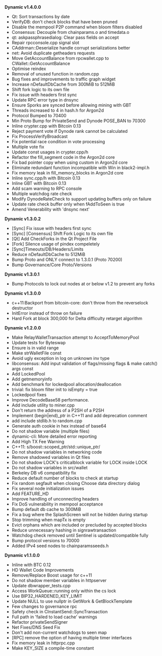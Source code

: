 **Dynamic v1.4.0.0**
* Qt: Sort transactions by date
* VerifyDB: don't check blocks that have been pruned
* Disable the mempool P2P command when bloom filters disabled
* Consensus: Decouple from chainparams.o and timedata.o
* qt: askpassphrasedialog: Clear pass fields on accept
* Repair rpcconsole.cpp signal slot
* CAddrman::Deserialize handle corrupt serializations better
* net: Avoid duplicate getheaders requests
* Move GetAccountBalance from rpcwallet.cpp to CWallet::GetAccountBalance
* Optimise reindex
* Removal of unused function in random.cpp
* Bug fixes and improvements to traffic graph widget
* Increase nDefaultDbCache from 300MiB to 512MiB
* Shift fork logic to its own file
* Fix issue with headers first sync
* Update RPC error type in dnsync
* Ensure Sporks are synced before allowing mining with GBT
* Threads increased to 4 in hash.h for Argon2d
* Protocol Bumped to 70400
* Min Proto Bump for PrivateSend and Dynode POSE_BAN to 70300
* Inline crypter.cpp with Bitcoin 0.13
* Reject payment vote if Dynode rank cannot be calculated
* Fix ProcessVerifyBroadcast
* Fix potential race condition in vote processing
* Multiple vote fix
* Update const usages in crypter.cpp/h
* Refactor the fill_segment code in the Argon2d core
* Fix bad pointer copy when using custom in Argon2d core
* Eliminate redundant function incompatible with Win in black2-impl.h
* Fix memory leak in fill_memory_blocks in Argon2d core
* Inline sync.cpp/h with Bitcoin 0.13
* Inline GBT with Bitcoin 0.13
* Add scam warning to RPC console
* Multiple watchdog rate check
* Modify DynodeRateCheck to support updating buffers only on failure
* Update rate check buffer only when fAddToSeen is true
* Amend Venerability with 'dnsync next'


**Dynamic v1.3.0.2**
* [Sync] Fix issue with headers first sync
* [Sync] [Consensus] Shift Fork Logic to its own file
* [Qt] Add CheckForks in the Qt Project File
* [Fork] Silence usage of pindex compeletely
* [Sync]Timeouts/DB/Headers/Limits
* Reduce nDefaultDbCache to 512MiB
* Bump Proto and ONLY connect to 1.3.0.1 (Proto 70200)
* Bump Governance/Core Proto/Versions


**Dynamic v1.3.0.1**
* Bump Protocols to lock out nodes at or below v1.2 to prevent any forks


**Dynamic v1.3.0.0**	
* c++11:Backport from bitcoin-core: don't throw from the reverselock destructor
* InitError instead of throw on failure
* Hard Fork at block 300,000 for Delta difficulty retarget algorithm


**Dynamic v1.2.0.0**	
* Make RelayWalletTransaction attempt to AcceptToMemoryPool
* Update tests for Byteswap
* Ensure is in valid range
* Make strWalletFile const
* Avoid ugly exception in log on unknown inv type
* libconsensus: Add input validation of flags/missing flags & make catch() args const
* Add LockedPool
* Add getmemoryinfo
* Add benchmark for lockedpool allocation/deallocation
* trivial: fix bloom filter init to isEmpty = true
* Lockedpool fixes
* Improve DecodeBase58 performance.
* Add include utility to miner.cpp
* Don't return the address of a P2SH of a P2SH
* Implement (begin|end)_ptr in C++11 and add deprecation comment
* add include stdlib.h to random.cpp
* Generate auth cookie in hex instead of base64
* Do not shadow variable (multiple files)
* dynamic-cli: More detailed error reporting
* Add High TX Fee Warning
* C++11: s/boost::scoped_ptr/std::unique_ptr/
* Do not shadow variables in networking code
* Remove shadowed variables in Qt files
* Do not shadow LOCK's criticalblock variable for LOCK inside LOCK
* Do not shadow variables in src/wallet
* Berkeley DB v6 compatibility fix
* Reduce default number of blocks to check at startup
* Fix random segfault when closing Choose data directory dialog
* Fix several node initialization issues
* Add FEATURE_HD
* Improve handling of unconnecting headers
* Fix DoS vulnerability in mempool acceptance
* Bump default db cache to 300MiB
* Fix a bug where the SplashScreen will not be hidden during startup
* Stop trimming when mapTx is empty
* Evict orphans which are included or precluded by accepted blocks
* Reduce unnecessary hashing in signrawtransaction
* Watchdog check removed until Sentinel is updated/compatible fully
* Bump protocol versions to 70000
* Added IPv4 seed nodes to chainparamsseeds.h


**Dynamic v1.1.0.0**			
* Inline with BTC 0.12		
* HD Wallet Code Improvements		
* Remove/Replace Boost usage for c++11		
* Do not shadow member variables in httpserver		
* Update dbwrapper_tests.cpp		
* Access WorkQueue::running only within the cs lock		
* Use BIP32_HARDENED_KEY_LIMIT		
* Update NULL to use nullptr in GetWork & GetBlockTemplate		
* Few changes to governance rpc		
* Safety check in CInstantSend::SyncTransaction		
* Full path in 'failed to load cache' warnings		
* Refactor privateSendSigner		
* Net Fixes/DNS Seed Fix		
* Don't add non-current watchdogs to seen map		
* [RPC] remove the option of having multiple timer interfaces		
* Fix memory leak in httprpc.cpp		
* Make KEY_SIZE a compile-time constant

